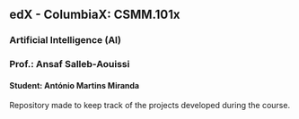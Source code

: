 ## edX - ColumbiaX: CSMM.101x
### Artificial Intelligence (AI) 
### Prof.: Ansaf Salleb-Aouissi
#### Student: António Martins Miranda

Repository made to keep track of the projects developed during the course.
